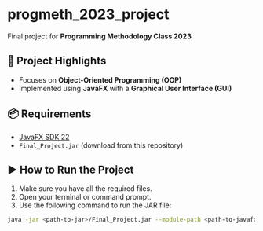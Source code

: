 # progmeth_2023_project

Final project for **Programming Methodology Class 2023**

## 📌 Project Highlights
- Focuses on **Object-Oriented Programming (OOP)**
- Implemented using **JavaFX** with a **Graphical User Interface (GUI)**

## 📦 Requirements
- [JavaFX SDK 22](https://openjfx.io/)
- `Final_Project.jar` (download from this repository)

## ▶️ How to Run the Project

1. Make sure you have all the required files.
2. Open your terminal or command prompt.
3. Use the following command to run the JAR file:

```bash
java -jar <path-to-jar>/Final_Project.jar --module-path <path-to-javafx-sdk>/lib --add-modules javafx.controls,javafx.fxml,javafx.graphics,javafx.media
